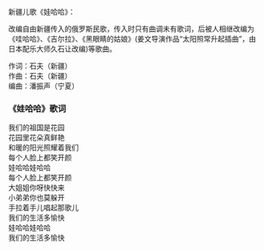 

新疆儿歌《娃哈哈》：

改编自由新疆传入的俄罗斯民歌，传入时只有曲调未有歌词，后被人相继改编为《哇哈哈》、《吉尔拉》、《黑眼睛的姑娘》(姜文导演作品“太阳照常升起插曲”，由日本配乐大师久石让改编)等歌曲。

作词：石夫（新疆）  
作曲：石夫（新疆）  
编曲：潘振声（宁夏）

### 《娃哈哈》歌词

我们的祖国是花园  
花园里花朵真鲜艳  
和暖的阳光照耀着我们  
每个人脸上都笑开颜  
娃哈哈娃哈哈  
每个人脸上都笑开颜  
大姐姐你呀快快来  
小弟弟你也莫躲开  
手拉着手儿唱起那歌儿  
我们的生活多愉快  
娃哈哈娃哈哈  
我们的生活多愉快

